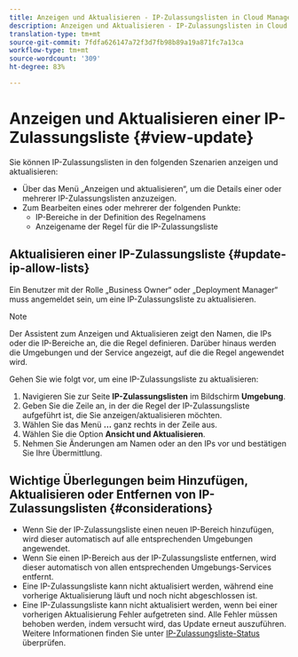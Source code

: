 ```yaml
---
title: Anzeigen und Aktualisieren - IP-Zulassungslisten in Cloud Manager
description: Anzeigen und Aktualisieren - IP-Zulassungslisten in Cloud Manager
translation-type: tm+mt
source-git-commit: 7fdfa626147a72f3d7fb98b89a19a871fc7a13ca
workflow-type: tm+mt
source-wordcount: '309'
ht-degree: 83%

---
```



# Anzeigen und Aktualisieren einer IP-Zulassungsliste {#view-update}

Sie können IP-Zulassungslisten in den folgenden Szenarien anzeigen und aktualisieren:

* Über das Menü „Anzeigen und aktualisieren“, um die Details einer oder mehrerer IP-Zulassungslisten anzuzeigen.
* Zum Bearbeiten eines oder mehrerer der folgenden Punkte:
   * IP-Bereiche in der Definition des Regelnamens
   * Anzeigename der Regel für die IP-Zulassungsliste

## Aktualisieren einer IP-Zulassungsliste {#update-ip-allow-lists}


Ein Benutzer mit der Rolle „Business Owner“ oder „Deployment Manager“ muss angemeldet sein, um eine IP-Zulassungsliste zu aktualisieren.

>[!NOTE]
>Der Assistent zum Anzeigen und Aktualisieren zeigt den Namen, die IPs oder die IP-Bereiche an, die die Regel definieren. Darüber hinaus werden die Umgebungen und der Service angezeigt, auf die die Regel angewendet wird.

Gehen Sie wie folgt vor, um eine IP-Zulassungsliste zu aktualisieren:

1. Navigieren Sie zur Seite **IP-Zulassungslisten** im Bildschirm **Umgebung**.
1. Geben Sie die Zeile an, in der die Regel der IP-Zulassungsliste aufgeführt ist, die Sie anzeigen/aktualisieren möchten.
1. Wählen Sie das Menü **...** ganz rechts in der Zeile aus.
1. Wählen Sie die Option **Ansicht und Aktualisieren**.
1. Nehmen Sie Änderungen am Namen oder an den IPs vor und bestätigen Sie Ihre Übermittlung.

## Wichtige Überlegungen beim Hinzufügen, Aktualisieren oder Entfernen von IP-Zulassungslisten {#considerations}

* Wenn Sie der IP-Zulassungsliste einen neuen IP-Bereich hinzufügen, wird dieser automatisch auf alle entsprechenden Umgebungen angewendet.
* Wenn Sie einen IP-Bereich aus der IP-Zulassungsliste entfernen, wird dieser automatisch von allen entsprechenden Umgebungs-Services entfernt.
* Eine IP-Zulassungsliste kann nicht aktualisiert werden, während eine vorherige Aktualisierung läuft und noch nicht abgeschlossen ist.
* Eine IP-Zulassungsliste kann nicht aktualisiert werden, wenn bei einer vorherigen Aktualisierung Fehler aufgetreten sind. Alle Fehler müssen behoben werden, indem versucht wird, das Update erneut auszuführen.
Weitere Informationen finden Sie unter [IP-Zulassungsliste-Status](/help/implementing/cloud-manager/ip-allow-lists/check-ip-allow-list-status.md) überprüfen.
